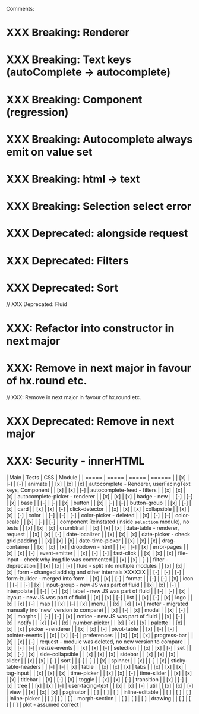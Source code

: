 Comments:
# XXX Breaking: Renderer
# XXX Breaking: Text keys (autoComplete -> autocomplete)
# XXX Breaking: Component (regression)
# XXX Breaking: Autocomplete always emit on value set
# XXX Breaking: html -> text
# XXX Breaking: Selection select error

# XXX Deprecated: alongside request
# XXX Deprecated: Filters
# XXX Deprecated: Sort
// XXX Deprecated: Fluid
# XXX: Refactor into constructor in next major
# XXX: Remove in next major in favour of hx.round etc.
// XXX: Remove in next major in favour of hx.round etc.
# XXX Deprecated: Remove in next major

# XXX: Security - innerHTML

| Main  | Tests |  CSS  | Module |
| ===== | ===== | ===== | ====== |
|  [x]  |  [-]  |  [-]  | animate |
|  [x]  |  [x]  |  [x]  | autocomplete - Renderer, userFacingText keys, Component |
|  [x]  |  [x]  |  [-]  | autocomplete-feed - filters |
|  [x]  |  [x]  |  [x]  | autocomplete-picker - renderer |
|  [x]  |  [x]  |  [x]  | badge - new |
|  [-]  |  [-]  |  [x]  | base |
|  [-]  |  [-]  |  [x]  | button |
|  [x]  |  [-]  |  [-]  | button-group |
|  [x]  |  [-]  |  [x]  | card |
|  [x]  |  [x]  |  [-]  | click-detector |
|  [x]  |  [x]  |  [x]  | collapsible |
|  [x]  |  [x]  |  [-]  | color |
|  [-]  |  [-]  |  [-]  | color-picker - deleted |
|  [x]  |  [-]  |  [-]  | color-scale |
|  [x]  |  [-]  |  [-]  | component Reinstated (inside `selection` module), no tests |
|  [x]  |  [x]  |  [x]  | crumbtrail |
|  [x]  |  [x]  |  [x]  | data-table - renderer, request |
|  [x]  |  [x]  |  [-]  | date-localizer |
|  [x]  |  [x]  |  [x]  | date-picker - check grid padding |
|  [x]  |  [x]  |  [x]  | date-time-picker |
|  [x]  |  [x]  |  [x]  | drag-container |
|  [x]  |  [x]  |  [x]  | dropdown - html |
|  [-]  |  [-]  |  [x]  | error-pages |
|  [x]  |  [x]  |  [-]  | event-emitter |
|  [x]  |  [-]  |  [-]  | fast-click |
|  [x]  |  [x]  |  [x]  | file-input - check why img.file was commented |
|  [x]  |  [x]  |  [-]  | filter - deprecation |
|  [x]  |  [x]  |  [-]  | fluid - split into multiple modules |
|  [x]  |  [x]  |  [x]  | form - changed add sig and other internals XXXXXX |
|  [-]  |  [-]  |  [-]  | form-builder - merged into form |
|  [x]  |  [x]  |  [-]  | format |
|  [-]  |  [-]  |  [x]  | icon |
|  [-]  |  [-]  |  [x]  | input-group - new JS was part of fluid |
|  [x]  |  [x]  |  [-]  | interpolate |
|  [-]  |  [-]  |  [x]  | label - new JS was part of fluid |
|  [-]  |  [-]  |  [x]  | layout - new JS was part of fluid |
|  [x]  |  [x]  |  [-]  | list |
|  [x]  |  [-]  |  [x]  | logo |
|  [x]  |  [x]  |  [-]  | map |
|  [x]  |  [-]  |  [x]  | menu |
|  [x]  |  [x]  |  [x]  | meter - migrated manually (no 'new' version to compare) |
|  [x]  |  [-]  |  [x]  | modal |
|  [x]  |  [-]  |  [x]  | morphs |
|  [-]  |  [-]  |  [x]  | notice - new JS was part of fluid |
|  [x]  |  [-]  |  [x]  | notify |
|  [x]  |  [x]  |  [x]  | number-picker |
|  [x]  |  [x]  |  [x]  | palette |
|  [x]  |  [x]  |  [x]  | picker - renderer |
|  [x]  |  [x]  |  [-]  | pivot-table |
|  [x]  |  [-]  |  [-]  | pointer-events |
|  [x]  |  [x]  |  [-]  | preferences |
|  [x]  |  [x]  |  [x]  | progress-bar |
|  [x]  |  [x]  |  [-]  | request - module was deleted, no new version to compare |
|  [x]  |  [-]  |  [-]  | resize-events |
|  [x]  |  [x]  |  [-]  | selection |
|  [x]  |  [x]  |  [-]  | set |
|  [x]  |  [-]  |  [x]  | side-collapsible |
|  [x]  |  [x]  |  [x]  | sidebar |
|  [x]  |  [x]  |  [x]  | slider |
|  [x]  |  [x]  |  [-]  | sort |
|  [-]  |  [-]  |  [x]  | spinner |
|  [x]  |  [-]  |  [x]  | sticky-table-headers |
|  [-]  |  [-]  |  [x]  | table |
|  [x]  |  [x]  |  [x]  | tabs |
|  [x]  |  [x]  |  [x]  | tag-input |
|  [x]  |  [x]  |  [x]  | time-picker |
|  [x]  |  [x]  |  [-]  | time-slider |
|  [x]  |  [x]  |  [x]  | titlebar |
|  [x]  |  [-]  |  [x]  | toggle |
|  [x]  |  [x]  |  [-]  | transition |
|  [x]  |  [-]  |  [x]  | tree |
|  [x]  |  [x]  |  [-]  | user-facing-text |
|  [x]  |  [x]  |  [-]  | util |
|  [x]  |  [x]  |  [-]  | view |
|  [x]  |  [x]  |  [x]  | paginator |
|  [ ]  |  [ ]  |  [ ]  | inline-editable |
|  [ ]  |  [ ]  |  [ ]  | inline-picker  |
|  [ ]  |  [ ]  |  [ ]  | morph-section |
|  [ ]  |  [ ]  |  [ ]  | drawing |
|  [ ]  |  [ ]  |  [ ]  | plot - assumed correct |
